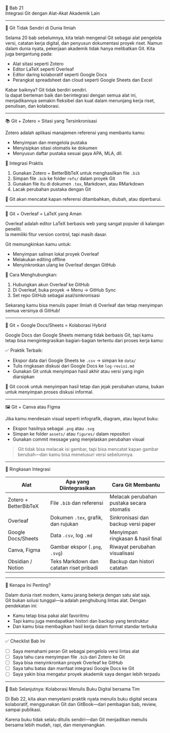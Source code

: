 

 🔗 Bab 21  
 Integrasi Git dengan Alat-Akat Akademik Lain

---

 🧠 Git Tidak Sendiri di Dunia Ilmiah

Selama 20 bab sebelumnya, kita telah mengenal Git sebagai alat pengelola versi, catatan kerja digital, dan penyusun dokumentasi proyek riset. Namun dalam dunia nyata, pekerjaan akademik tidak hanya melibatkan Git. Kita juga bergantung pada:

- Alat sitasi seperti Zotero
- Editor LaTeX seperti Overleaf
- Editor daring kolaboratif seperti Google Docs
- Perangkat spreadsheet dan cloud seperti Google Sheets dan Excel

Kabar baiknya? Git tidak berdiri sendiri.  
Ia dapat berteman baik dan berintegrasi dengan semua alat ini, menjadikannya semakin fleksibel dan kuat dalam menunjang kerja riset, penulisan, dan kolaborasi.

---

 📚 Git + Zotero = Sitasi yang Tersinkronisasi

Zotero adalah aplikasi manajemen referensi yang membantu kamu:
- Menyimpan dan mengelola pustaka
- Menyisipkan sitasi otomatis ke dokumen
- Menyusun daftar pustaka sesuai gaya APA, MLA, dll.

 📌 Integrasi Praktis

1. Gunakan Zotero + BetterBibTeX untuk menghasilkan file `.bib`
2. Simpan file `.bib` ke folder `refs/` dalam proyek Git
3. Gunakan file itu di dokumen `.tex`, Markdown, atau RMarkdown
4. Lacak perubahan pustaka dengan Git

🎯 Git akan mencatat kapan referensi ditambahkan, diubah, atau diperbarui.

---

 📄 Git + Overleaf = LaTeX yang Aman

Overleaf adalah editor LaTeX berbasis web yang sangat populer di kalangan peneliti.  
Ia memiliki fitur version control, tapi masih dasar.

Git memungkinkan kamu untuk:
- Menyimpan salinan lokal proyek Overleaf
- Melakukan editing offline
- Menyinkronkan ulang ke Overleaf dengan GitHub

 🔧 Cara Menghubungkan:
1. Hubungkan akun Overleaf ke GitHub
2. Di Overleaf, buka proyek → Menu → GitHub Sync
3. Set repo GitHub sebagai asal/sinkronisasi

Sekarang kamu bisa menulis paper ilmiah di Overleaf dan tetap menyimpan semua versinya di GitHub!

---

 👥 Git + Google Docs/Sheets = Kolaborasi Hybrid

Google Docs dan Google Sheets memang tidak berbasis Git, tapi kamu tetap bisa mengintegrasikan bagian-bagian tertentu dari proses kerja kamu:

 ✅ Praktik Terbaik:
- Ekspor data dari Google Sheets ke `.csv` → simpan ke `data/`
- Tulis ringkasan diskusi dari Google Docs ke `log-revisi.md`
- Gunakan Git untuk menyimpan hasil akhir atau versi yang ingin diarsipkan

🎯 Git cocok untuk menyimpan hasil tetap dan jejak perubahan utama, bukan untuk menyimpan proses diskusi informal.

---

 🖼️ Git + Canva atau Figma

Jika kamu mendesain visual seperti infografik, diagram, atau layout buku:
- Ekspor hasilnya sebagai `.png` atau `.svg`
- Simpan ke folder `assets/` atau `figures/` dalam repositori
- Gunakan commit message yang menjelaskan perubahan visual

> Git tidak bisa melacak isi gambar, tapi bisa mencatat kapan gambar berubah—dan kamu bisa menelusuri versi sebelumnya.

---

 📌 Ringkasan Integrasi

| Alat                   | Apa yang Diintegrasikan                      | Cara Git Membantu                          |
|------------------------|----------------------------------------------|--------------------------------------------|
| Zotero + BetterBibTeX  | File `.bib` dan referensi                   | Melacak perubahan pustaka secara otomatis  |
| Overleaf               | Dokumen `.tex`, grafik, dan rujukan         | Sinkronisasi dan backup versi paper        |
| Google Docs/Sheets     | Data `.csv`, log `.md`                      | Menyimpan ringkasan & hasil final          |
| Canva, Figma           | Gambar ekspor (`.png`, `.svg`)              | Riwayat perubahan visualisasi              |
| Obsidian / Notion      | Teks Markdown dan catatan riset pribadi     | Backup dan histori catatan                 |

---

 🧠 Kenapa Ini Penting?

Dalam dunia riset modern, kamu jarang bekerja dengan satu alat saja.  
Git bukan solusi tunggal—ia adalah penghubung lintas alat. Dengan pendekatan ini:

- Kamu tetap bisa pakai alat favoritmu
- Tapi kamu juga mendapatkan histori dan backup yang terstruktur
- Dan kamu bisa membagikan hasil kerja dalam format standar terbuka

---

 ✅ Checklist Bab Ini

- [ ] Saya memahami peran Git sebagai pengelola versi lintas alat
- [ ] Saya tahu cara menyimpan file `.bib` dari Zotero ke Git
- [ ] Saya bisa menyinkronkan proyek Overleaf ke GitHub
- [ ] Saya tahu batas dan manfaat integrasi Google Docs ke Git
- [ ] Saya yakin bisa mengatur proyek akademik saya dengan lebih terpadu

---

 🚀 Bab Selanjutnya: Kolaborasi Menulis Buku Digital bersama Tim

Di Bab 22, kita akan menyelami praktik nyata menulis buku digital secara kolaboratif, menggunakan Git dan GitBook—dari pembagian bab, review, sampai publikasi.

Karena buku tidak selalu ditulis sendiri—dan Git menjadikan menulis bersama lebih mudah, rapi, dan menyenangkan.

